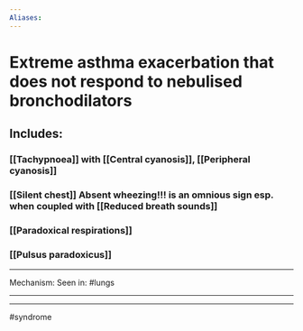 ```yaml
---
Aliases:
---
```

# Extreme asthma exacerbation that does not respond to nebulised bronchodilators
## Includes:
### [[Tachypnoea]] with [[Central cyanosis]], [[Peripheral cyanosis]]
### [[Silent chest]] **Absent wheezing!!!** is an omnious sign esp. when coupled with [[Reduced breath sounds]]
### [[Paradoxical respirations]]
### [[Pulsus paradoxicus]]
---
Mechanism:
Seen in: #lungs 

---


---
#syndrome 
